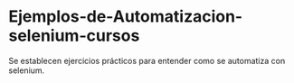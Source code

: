 # Ejemplos-de-Automatizacion-selenium-cursos
Se establecen ejercicios prácticos para entender como se automatiza con selenium.
